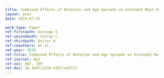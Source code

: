 ```yaml
---
title: Combined Effects of Rotation and Age Spreads on Extended Main Sequence Turn Offs
layout: post
date: 2019-07-25

work-type: Paper
ref-firstauth: Gossage S.
ref-secondauth: Conroy C.
ref-thirdauth: Dotter A.
ref-coauthors: et al.
ref-year: 2019
ref-title: Combined Effects of Rotation and Age Spreads on Extended Main Sequence Turn Offs
ref-journal: ApJ
ref-vol: 887, 199
ref-doi: 10.3847/1538-4357/ab5717
---
```


